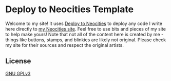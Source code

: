 # Deploy to Neocities Template
Welcome to my site! It uses [Deploy to Neocities](https://github.com/marketplace/actions/deploy-to-neocities) to deploy any code I write here directly to [my Neocities site](https://missmoss.neocities.org). Feel free to use bits and pieces of my site to help make yours! 
Note that not all of the content here is created by me - things like buttons, stamps, and blinkies are likely not original. Please check my site for their sources and respect the original artists.

## License
[GNU GPLv3](https://choosealicense.com/licenses/gpl-3.0/)
